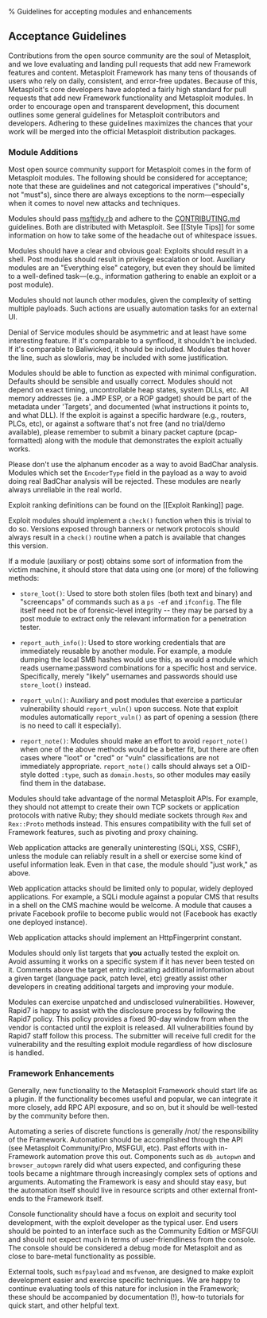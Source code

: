 % Guidelines for accepting modules and enhancements


## Acceptance Guidelines

Contributions from the open source community are the soul of Metasploit, and we love evaluating and landing pull requests that add new Framework features and content. Metasploit Framework has many tens of thousands of users who rely on daily, consistent, and error-free updates. Because of this, Metasploit's core developers have adopted a fairly high standard for pull requests that add new Framework functionality and Metasploit modules. In order to encourage open and transparent development, this document outlines some general guidelines for Metasploit contributors and developers. Adhering to these guidelines maximizes the chances that your work will be merged into the official Metasploit distribution packages.

### Module Additions

Most open source community support for Metasploit comes in the form of Metasploit modules. The following should be considered for acceptance; note that these are guidelines and not categorical imperatives ("should"s, not "must"s), since there are always exceptions to the norm—especially when it comes to novel new attacks and techniques.

Modules should pass [msftidy.rb](https://github.com/rapid7/metasploit-framework/blob/master/tools/dev/msftidy.rb) and adhere to the [CONTRIBUTING.md](https://github.com/rapid7/metasploit-framework/blob/master/CONTRIBUTING.md) guidelines. Both are distributed with Metasploit. See [[Style Tips]] for some information on how to take some of the headache out of whitespace issues.

Modules should have a clear and obvious goal: Exploits should result in a shell. Post modules should result in privilege escalation or loot. Auxiliary modules are an "Everything else" category, but even they should be limited to a well-defined task—(e.g., information gathering to enable an exploit or a post module).

Modules should not launch other modules, given the complexity of setting multiple payloads. Such actions are usually automation tasks for an external UI.

Denial of Service modules should be asymmetric and at least have some interesting feature. If it's comparable to a synflood, it shouldn't be included. If it's comparable to Baliwicked, it should be included. Modules that hover the line, such as slowloris, may be included with some justification.

Modules should be able to function as expected with minimal configuration. Defaults should be sensible and usually correct. Modules should not depend on exact timing, uncontrollable heap states, system DLLs, etc. All memory addresses (ie. a JMP ESP, or a ROP gadget) should be part of the metadata under 'Targets', and documented (what instructions it points to, and what DLL). If the exploit is against a specific hardware (e.g., routers, PLCs, etc), or against a software that's not free (and no trial/demo available), please remember to submit a binary packet capture (pcap-formatted) along with the module that demonstrates the exploit actually works.

Please don't use the alphanum encoder as a way to avoid BadChar analysis. Modules which set the `EncoderType` field in the payload as a way to avoid doing real BadChar analysis will be rejected. These modules are nearly always unreliable in the real world.

Exploit ranking definitions can be found on the [[Exploit Ranking]] page.

Exploit modules should implement a `check()` function when this is trivial to do so. Versions exposed through banners or network protocols should always result in a `check()` routine when a patch is available that changes this version.

If a module (auxiliary or post) obtains some sort of information from the victim machine, it should store that data using one (or more) of the following methods:

* `store_loot()`: Used to store both stolen files (both text and binary) and "screencaps" of commands such as a `ps -ef` and `ifconfig`. The file itself need not be of forensic-level integrity -- they may be parsed by a post module to extract only the relevant information for a penetration tester.

* `report_auth_info()`: Used to store working credentials that are immediately reusable by another module. For example, a module dumping the local SMB hashes would use this, as would a module which reads username:password combinations for a specific host and service. Specifically, merely "likely" usernames and passwords should use `store_loot()` instead.

* `report_vuln()`: Auxiliary and post modules that exercise a particular vulnerability should `report_vuln()` upon success. Note that exploit modules automatically `report_vuln()` as part of opening a session (there is no need to call it especially).

* `report_note()`: Modules should make an effort to avoid `report_note()` when one of the above methods would be a better fit, but there are often cases where "loot" or "cred" or "vuln" classifications are not immediately appropriate. `report_note()` calls should always set a OID-style dotted `:type`, such as `domain.hosts`, so other modules may easily find them in the database.

Modules should take advantage of the normal Metasploit APIs. For example, they should not attempt to create their own TCP sockets or application protocols with native Ruby; they should mediate sockets through `Rex` and `Rex::Proto` methods instead. This ensures compatibility with the full set of Framework features, such as pivoting and proxy chaining.

Web application attacks are generally uninteresting (SQLi, XSS, CSRF), unless the module can reliably result in a shell or exercise some kind of useful information leak. Even in that case, the module should "just work," as above.

Web application attacks should be limited only to popular, widely deployed applications. For example, a SQLi module against a popular CMS that results in a shell on the CMS machine would be welcome. A module that causes a private Facebook profile to become public would not (Facebook has exactly one deployed instance).

Web application attacks should implement an HttpFingerprint constant.

Modules should only list targets that **you** actually tested the exploit on. Avoid assuming it works on a specific system if it has never been tested on it. Comments above the target entry indicating additional information about a given target (language pack, patch level, etc) greatly assist other developers in creating additional targets and improving your module.

Modules can exercise unpatched and undisclosed vulnerabilities. However, Rapid7 is happy to assist with the disclosure process by following the Rapid7 policy. This policy provides a fixed 90-day window from when the vendor is contacted until the exploit is released. All vulnerabilities found by Rapid7 staff follow this process. The submitter will receive full credit for the vulnerability and the resulting exploit module regardless of how disclosure is handled.

### Framework Enhancements

Generally, new functionality to the Metasploit Framework should start life as a plugin. If the functionality becomes useful and popular, we can integrate it more closely, add RPC API exposure, and so on, but it should be well-tested by the community before then.

Automating a series of discrete functions is generally /not/ the responsibility of the Framework. Automation should be accomplished through the API (see Metasploit Community/Pro, MSFGUI, etc). Past efforts with in-Framework automation prove this out. Components such as `db_autopwn` and `browser_autopwn` rarely did what users expected, and configuring these tools became a nightmare through increasingly complex sets of options and arguments. Automating the Framework is easy and should stay easy, but the automation itself should live in resource scripts and other external front-ends to the Framework itself. 

Console functionality should have a focus on exploit and security tool development, with the exploit developer as the typical user. End users should be pointed to an interface such as the Community Edition or MSFGUI and should not expect much in terms of user-friendliness from the console. The console should be considered a debug mode for Metasploit and as close to bare-metal functionality as possible. 

External tools, such `msfpayload` and `msfvenom`, are designed to make exploit development easier and exercise specific techniques. We are happy to continue evaluating tools of this nature for inclusion in the Framework; these should be accompanied by documentation (!), how-to tutorials for quick start, and other helpful text.